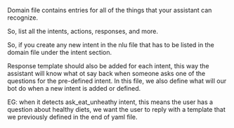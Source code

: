 Domain file contains entries for all of the things that your assistant can recognize.

So, list all the intents, actions, responses, and more.

So, if you create any new intent in the nlu file that has to be listed in the domain file under the intent section.

Response template should also be added for each intent, this way the assistant will know what ot say back when someone asks one of the questions for the pre-defined intent.
In this file, we also define what will our bot do when a new intent is added or defined.

EG: when it detects ask_eat_unheathy intent, this means the user has a question about healthy diets, we want the user to reply with a template that we previously defined in the end of yaml file.

